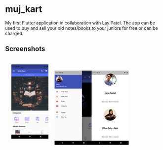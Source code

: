 # muj_kart

My first Flutter application in collaboration with Lay Patel. 
The app can be used to buy and sell your old notes/books to your juniors for free or can be charged.

## Screenshots

<img src = "https://github.com/shuchitajain/muj_kart/blob/master/flutter_01.png" height = "240" width = "120" style="margin: 20px 20px 20px 20px;"><img src = "https://github.com/shuchitajain/muj_kart/blob/master/flutter_02.png" height = "240" width = "120" ><img src = "https://github.com/shuchitajain/muj_kart/blob/master/flutter_03.png" height = "240" width = "120" > 
